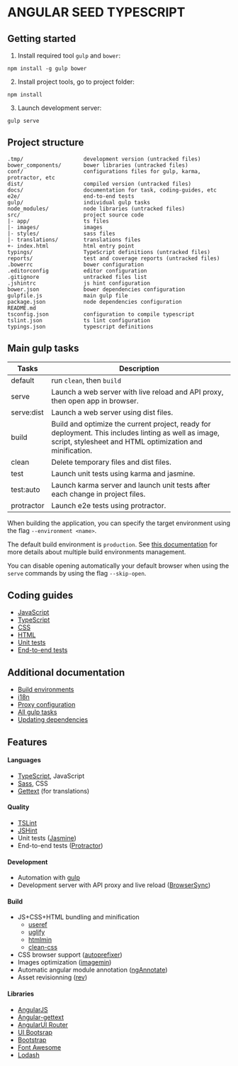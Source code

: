 # ANGULAR SEED TYPESCRIPT

## Getting started

1. Install required tool `gulp` and `bower`:
 ```
 npm install -g gulp bower
 ```

2. Install project tools, go to project folder:
 ```
 npm install
 ```

3. Launch development server:
 ```
 gulp serve
 ```

## Project structure
```
.tmp/                   development version (untracked files)
bower_components/       bower libraries (untracked files)
conf/                   configurations files for gulp, karma, protractor, etc
dist/                   compiled version (untracked files)
docs/                   documentation for task, coding-guides, etc
e2e/                    end-to-end tests
gulp/                   individual gulp tasks
node_modules/       	node libraries (untracked files)
src/                	project source code
|- app/                	ts files
|- images/              images
|- styles/              sass files
|- translations/        translations files
+- index.html           html entry point
typings/                TypeScript definitions (untracked files)
reports/                test and coverage reports (untracked files)
.bowerrc                bower configuration
.editorconfig           editor configuration
.gitignore              untracked files list
.jshintrc               js hint configuration
bower.json              bower dependencies configuration
gulpfile.js             main gulp file 
package.json            node dependencies configuration
README.md
tsconfig.json           configuration to compile typescript
tslint.json             ts lint configuration
typings.json            typescript definitions
```

## Main gulp tasks

Tasks       | Description
------------|-------------------------------------------------------------------------------
default     | run `clean`, then `build`
serve       | Launch a web server with live reload and API proxy, then open app in browser.
serve:dist  | Launch a web server using dist files.
build       | Build and optimize the current project, ready for deployment. This includes linting as well as image, script, stylesheet and HTML optimization and minification.
clean       | Delete temporary files and dist files.
test        | Launch unit tests using karma and jasmine.
test:auto   | Launch karma server and launch unit tests after each change in project files.
protractor  | Launch e2e tests using protractor.

When building the application, you can specify the target environment using the flag `--environment <name>`.

The default build environment is `production`. See [this documentation](docs/build-environments.md) for more details
about multiple build environments management.

You can disable opening automatically your default browser when using the `serve` commands by using the flag
`--skip-open`.

## Coding guides

- [JavaScript](docs/coding-guides/javascript.md)
- [TypeScript](docs/coding-guides/typescript.md)
- [CSS](docs/coding-guides/css.md)
- [HTML](docs/coding-guides/html.md)
- [Unit tests](docs/coding-guides/unit-tests.md)
- [End-to-end tests](docs/coding-guides/e2e-tests.md)

## Additional documentation

- [Build environments](docs/build-environments.md)
- [i18n](docs/i18n.md)
- [Proxy configuration](docs/proxy.md)
- [All gulp tasks](docs/tasks.md)
- [Updating dependencies](docs/updating.md)

## Features

#### Languages
- [TypeScript](http://www.typescriptlang.org), JavaScript
- [Sass](http://sass-lang.com/), CSS
- [Gettext](https://angular-gettext.rocketeer.be) (for translations)

#### Quality
- [TSLint](https://github.com/palantir/tslint)
- [JSHint](http://jshint.com)
- Unit tests ([Jasmine](http://jasmine.github.io))
- End-to-end tests ([Protractor](https://github.com/angular/protractor))

#### Development
- Automation with [gulp](http://gulpjs.com)
- Development server with API proxy and live reload ([BrowserSync](http://www.browsersync.io))

#### Build
- JS+CSS+HTML bundling and minification
	- [useref](https://github.com/jonkemp/gulp-useref)
	- [uglify](https://github.com/terinjokes/gulp-uglify)
	- [htmlmin](https://github.com/jonschlinkert/gulp-htmlmin)
	- [clean-css](https://www.npmjs.com/package/gulp-clean-css) 
- CSS browser support ([autoprefixer](https://github.com/sindresorhus/gulp-autoprefixer))
- Images optimization ([imagemin](https://github.com/sindresorhus/gulp-imagemin))
- Automatic angular module annotation ([ngAnnotate](https://github.com/Kagami/gulp-ng-annotate))
- Asset revisionning ([rev](https://github.com/sindresorhus/gulp-rev))

#### Libraries
- [AngularJS](https://angularjs.org)
- [Angular-gettext](https://angular-gettext.rocketeer.be)
- [AngularUI Router](https://github.com/angular-ui/ui-router)
- [UI Bootsrap](https://angular-ui.github.io/bootstrap)
- [Bootstrap](http://getbootstrap.com)
- [Font Awesome](http://fortawesome.github.io/Font-Awesome)
- [Lodash](https://lodash.com)
